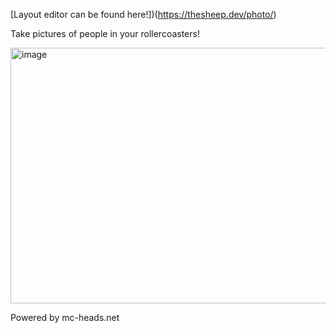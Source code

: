 [Layout editor can be found here!])(https://thesheep.dev/photo/)


Take pictures of people in your rollercoasters!

<img width="801" height="409" alt="image" src="https://github.com/user-attachments/assets/acde88fa-74a2-41cc-b505-59c6ee2a2ed2" />

Powered by mc-heads.net
